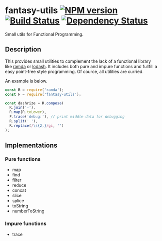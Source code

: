 # fantasy-utils [![NPM version][npm-image]][npm-url] [![Build Status][travis-image]][travis-url] [![Dependency Status][depstat-image]][depstat-url]
Small utils for Functional Programming.

## Description

This provides small utilities to complement the lack of a functional library like  [ramda](https://github.com/ramda/ramda "ramda") or  [lodash](https://github.com/lodash/lodash "lodash"). It includes both pure and impure functions and fullfill a easy point-free style programming. Of cource, all utilities are curried.

An example is below.

```javascript
const R = require('ramda');
const F = require('fantasy-utils');

const dashrize = R.compose(
  R.join('-'),
  R.map(R.toLower),
  F.trace('debug:'), // print middle data for debugging
  R.split(' '),
  R.replace(/\s{2,}/gi, '')
);
```

## Implementations

### Pure functions

- map
- find
- filter
- reduce
- concat
- slice
- splice
- toString
- numberToString

### Impure functions

- trace

[npm-url]: https://npmjs.org/package/fantasy-utils
[npm-image]: https://badge.fury.io/js/fantasy-utils.svg

[travis-url]: http://travis-ci.org/keidrun/fantasy-utils
[travis-image]: https://secure.travis-ci.org/keidrun/fantasy-utils.svg?branch=master

[depstat-url]: https://david-dm.org/keidrun/fantasy-utils
[depstat-image]: https://david-dm.org/keidrun/fantasy-utils.svg
